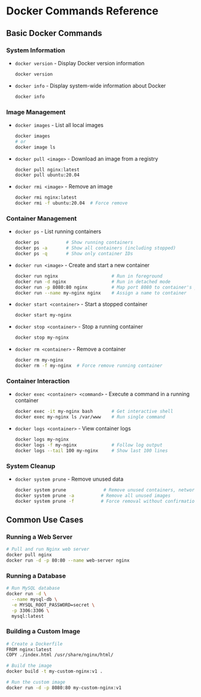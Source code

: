 # Docker Commands Reference

## Basic Docker Commands

### System Information

- `docker version` - Display Docker version information
  ```bash
  docker version
  ```
- `docker info` - Display system-wide information about Docker
  ```bash
  docker info
  ```

### Image Management

- `docker images` - List all local images
  ```bash
  docker images
  # or
  docker image ls
  ```
- `docker pull <image>` - Download an image from a registry
  ```bash
  docker pull nginx:latest
  docker pull ubuntu:20.04
  ```
- `docker rmi <image>` - Remove an image
  ```bash
  docker rmi nginx:latest
  docker rmi -f ubuntu:20.04  # Force remove
  ```

### Container Management

- `docker ps` - List running containers
  ```bash
  docker ps          # Show running containers
  docker ps -a       # Show all containers (including stopped)
  docker ps -q       # Show only container IDs
  ```
- `docker run <image>` - Create and start a new container
  ```bash
  docker run nginx                    # Run in foreground
  docker run -d nginx                 # Run in detached mode
  docker run -p 8080:80 nginx         # Map port 8080 to container's port 80
  docker run --name my-nginx nginx    # Assign a name to container
  ```
- `docker start <container>` - Start a stopped container
  ```bash
  docker start my-nginx
  ```
- `docker stop <container>` - Stop a running container
  ```bash
  docker stop my-nginx
  ```
- `docker rm <container>` - Remove a container
  ```bash
  docker rm my-nginx
  docker rm -f my-nginx  # Force remove running container
  ```

### Container Interaction

- `docker exec <container> <command>` - Execute a command in a running container
  ```bash
  docker exec -it my-nginx bash       # Get interactive shell
  docker exec my-nginx ls /var/www    # Run single command
  ```
- `docker logs <container>` - View container logs

  ```bash
  docker logs my-nginx
  docker logs -f my-nginx             # Follow log output
  docker logs --tail 100 my-nginx     # Show last 100 lines
  ```

### System Cleanup

- `docker system prune` - Remove unused data
  ```bash
  docker system prune              # Remove unused containers, networks, images
  docker system prune -a          # Remove all unused images
  docker system prune -f          # Force removal without confirmation
  ```

## Common Use Cases

### Running a Web Server

```bash
# Pull and run Nginx web server
docker pull nginx
docker run -d -p 80:80 --name web-server nginx
```

### Running a Database

```bash
# Run MySQL database
docker run -d \
  --name mysql-db \
  -e MYSQL_ROOT_PASSWORD=secret \
  -p 3306:3306 \
  mysql:latest
```

### Building a Custom Image

```bash
# Create a Dockerfile
FROM nginx:latest
COPY ./index.html /usr/share/nginx/html/

# Build the image
docker build -t my-custom-nginx:v1 .

# Run the custom image
docker run -d -p 8080:80 my-custom-nginx:v1
```
